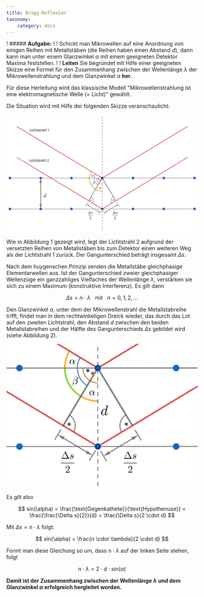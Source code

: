 ```yaml
---
title: Bragg-Reflexion
taxonomy:
    category: docs
---
```


! ##### **Aufgabe:**
! 
! Schickt man Mikrowellen auf eine Anordnung von einigen Reihen mit Metallstäben (die Reihen haben einen Abstand $d$), dann kann man unter einem Glanzwinkel $\alpha$ mit einem geeigneten Detektor Maxima feststellen.
! 
! **Leiten** Sie begründet mit Hilfe einer geeigneten Skizze eine Formel für den Zusammenhang zwischen der Wellenlänge $\lambda$ der Mikrowellenstrahlung und dem Glanzwinkel $\alpha$ **her**.

Für diese Herleitung wird das klassische Modell "Mikrowellenstrahlung ist eine elektromagnetische Welle (= Licht)" gewählt.

Die Situation wird mit Hilfe der folgenden Skizze veranschaulicht:

![](suw_bragg_01.svg?classes=caption "Abbildung 1")

Wie in Abbildung 1 gezeigt wird, legt der Lichtstrahl 2 aufgrund der versetzten Reihen von Metallstäben bis zum Detektor einen weiteren Weg als der Lichtstrahl 1 zurück. Der Gangunterschied beträgt insgesamt $\Delta s$.

Nach dem huygenschen Prinzip senden die Metallstäbe gleichphasige Elementarwellen aus. Ist der Gangunterschied zweier gleichphasiger Wellenzüge ein ganzzahliges Vielfaches der Wellenlänge $\lambda$, verstärken sie sich zu einem Maximum (konstruktive Interferenz). Es gilt dann

$$
\Delta s = n \cdot \lambda \:\:\: \text{mit} \:\:\: n = 0, 1, 2,...
$$

Den Glanzwinkel $\alpha$, unter dem der Mikrowellenstrahl die Metallstabreihe trifft, findet man in dem rechtwinkeligen Dreick wieder, das durch das Lot auf den zweiten Lichtstrahl, den Abstand $d$ zwischen den beiden Metallstabreihen und der Hälfte des Gangunterschieds $\Delta s$ gebildet wird (siehe Abbildung 2).

![](suw_bragg_02.svg?classes=caption "Abbildung 2")

Es gilt also

$$
sin(\alpha) = \frac{\text{Gegenkathete}}{\text{Hypothenuse}} = \frac{\frac{\Delta s}{2}}{d} = \frac{\Delta s}{2 \cdot d}
$$

Mit $\Delta s = n \cdot \lambda$ folgt:

$$
sin(\alpha) = \frac{n \cdot \lambda}{2 \cdot d}
$$

Formt man diese Gleichung so um, dass $n \cdot \lambda$ auf der linken Seite stehen, folgt

$$
n \cdot \lambda = 2 \cdot d \cdot sin(\alpha)
$$

**Damit ist der Zusammenhang zwischen der Wellenlänge $\lambda$ und dem Glanzwinkel $\alpha$ erfolgreich hergleitet worden.**
